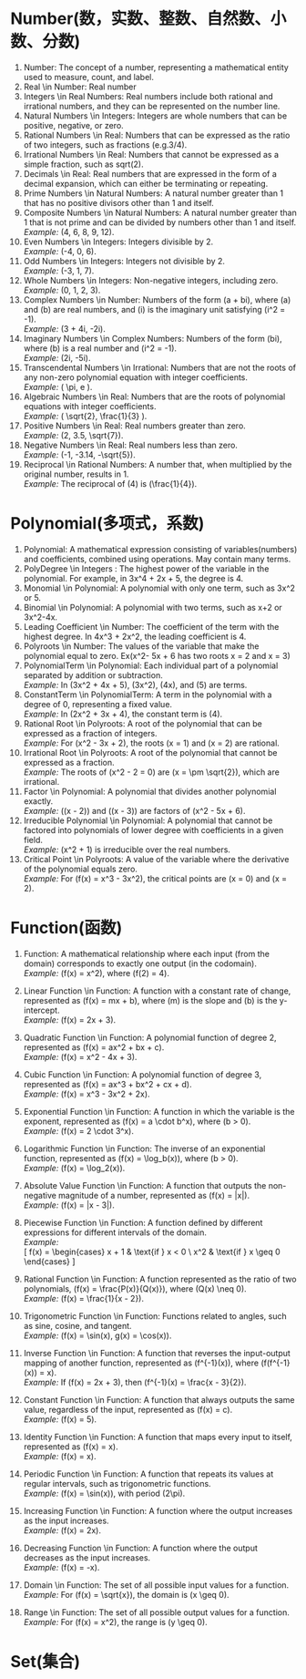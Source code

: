 # Number(数，实数、整数、自然数、小数、分数)

1. Number: The concept of a number, representing a mathematical entity used to measure, count, and label.
2. Real \\in Number: Real number
3. Integers \\in Real Numbers: Real numbers include both rational and irrational numbers, and they can be represented on the number line.
4. Natural Numbers \\in Integers: Integers are whole numbers that can be positive, negative, or zero.
5. Rational Numbers \\in Real: Numbers that can be expressed as the ratio of two integers, such as fractions (e.g.3/4).
6. Irrational Numbers \\in Real: Numbers that cannot be expressed as a simple fraction, such as sqrt(2).
7. Decimals \\in Real: Real numbers that are expressed in the form of a decimal expansion, which can either be terminating or repeating.
8. Prime Numbers \\in Natural Numbers: A natural number greater than 1 that has no positive divisors other than 1 and itself. 
9. Composite Numbers \\in Natural Numbers: A natural number greater than 1 that is not prime and can be divided by numbers other than 1 and itself.  *Example:* \(4, 6, 8, 9, 12\).
10. Even Numbers \\in Integers: Integers divisible by 2.  
    *Example:* \(-4, 0, 6\).
11. Odd Numbers \\in Integers: Integers not divisible by 2.  
    *Example:* \(-3, 1, 7\).
12. Whole Numbers \\in Integers: Non-negative integers, including zero.  
    *Example:* \(0, 1, 2, 3\).
13. Complex Numbers \\in Number: Numbers of the form \(a + bi\), where \(a\) and \(b\) are real numbers, and \(i\) is the imaginary unit satisfying \(i^2 = -1\).  
    *Example:* \(3 + 4i, -2i\).
14. Imaginary Numbers \\in Complex Numbers: Numbers of the form \(bi\), where \(b\) is a real number and \(i^2 = -1\).  
    *Example:* \(2i, -5i\).
15. Transcendental Numbers \\in Irrational: Numbers that are not the roots of any non-zero polynomial equation with integer coefficients.  
    *Example:* \( \pi, e \).
16. Algebraic Numbers \\in Real: Numbers that are the roots of polynomial equations with integer coefficients.  
    *Example:* \( \sqrt{2}, \frac{1}{3} \).
17. Positive Numbers \\in Real: Real numbers greater than zero.  
    *Example:* \(2, 3.5, \sqrt{7}\).
18. Negative Numbers \\in Real: Real numbers less than zero.  
    *Example:* \(-1, -3.14, -\sqrt{5}\).
19. Reciprocal \\in Rational Numbers: A number that, when multiplied by the original number, results in 1.  
    *Example:* The reciprocal of \(4\) is \(\frac{1}{4}\).



# Polynomial(多项式，系数)

1. Polynomial: A mathematical expression consisting of variables(numbers) and coefficients, combined using operations. May contain many terms.
2. PolyDegree \\in Integers : The highest power of the variable in the polynomial. For example, in 3x^4 + 2x + 5, the degree is 4.
3. Monomial \\in Polynomial: A polynomial with only one term, such as 3x^2 or 5.
4. Binomial \\in Polynomial: A polynomial with two terms, such as x+2 or 3x^2-4x.
5. Leading Coefficient \\in Number: The coefficient of the term with the highest degree. In 4x^3 + 2x^2, the leading coefficient is 4.
6. Polyroots \\in Number: The values of the variable that make the polynomial equal to zero. Ex(x^2- 5x + 6 has two roots x = 2 and x = 3)
7. PolynomialTerm \\in Polynomial: Each individual part of a polynomial separated by addition or subtraction.  
   *Example:* In \(3x^2 + 4x + 5\), \(3x^2\), \(4x\), and \(5\) are terms.
8. ConstantTerm \\in PolynomialTerm: A term in the polynomial with a degree of 0, representing a fixed value.  
   *Example:* In \(2x^2 + 3x + 4\), the constant term is \(4\).
9. Rational Root \\in Polyroots: A root of the polynomial that can be expressed as a fraction of integers.  
   *Example:* For \(x^2 - 3x + 2\), the roots \(x = 1\) and \(x = 2\) are rational.
10. Irrational Root \\in Polyroots: A root of the polynomial that cannot be expressed as a fraction.  
   *Example:* The roots of \(x^2 - 2 = 0\) are \(x = \pm \sqrt{2}\), which are irrational.
11. Factor \\in Polynomial: A polynomial that divides another polynomial exactly.  
   *Example:* \((x - 2)\) and \((x - 3)\) are factors of \(x^2 - 5x + 6\).
12. Irreducible Polynomial \\in Polynomial: A polynomial that cannot be factored into polynomials of lower degree with coefficients in a given field.  
   *Example:* \(x^2 + 1\) is irreducible over the real numbers.
13. Critical Point \\in Polyroots: A value of the variable where the derivative of the polynomial equals zero.  
   *Example:* For \(f(x) = x^3 - 3x^2\), the critical points are \(x = 0\) and \(x = 2\).


# Function(函数)

1. Function: A mathematical relationship where each input (from the domain) corresponds to exactly one output (in the codomain).  
   *Example:* \(f(x) = x^2\), where \(f(2) = 4\).

2. Linear Function \\in Function: A function with a constant rate of change, represented as \(f(x) = mx + b\), where \(m\) is the slope and \(b\) is the y-intercept.  
   *Example:* \(f(x) = 2x + 3\).

3. Quadratic Function \\in Function: A polynomial function of degree 2, represented as \(f(x) = ax^2 + bx + c\).  
   *Example:* \(f(x) = x^2 - 4x + 3\).

4. Cubic Function \\in Function: A polynomial function of degree 3, represented as \(f(x) = ax^3 + bx^2 + cx + d\).  
   *Example:* \(f(x) = x^3 - 3x^2 + 2x\).

5. Exponential Function \\in Function: A function in which the variable is the exponent, represented as \(f(x) = a \cdot b^x\), where \(b > 0\).  
   *Example:* \(f(x) = 2 \cdot 3^x\).

6. Logarithmic Function \\in Function: The inverse of an exponential function, represented as \(f(x) = \log_b(x)\), where \(b > 0\).  
   *Example:* \(f(x) = \log_2(x)\).

7. Absolute Value Function \\in Function: A function that outputs the non-negative magnitude of a number, represented as \(f(x) = |x|\).  
   *Example:* \(f(x) = |x - 3|\).

8. Piecewise Function \\in Function: A function defined by different expressions for different intervals of the domain.  
   *Example:*  
   \[
   f(x) = 
   \begin{cases} 
   x + 1 & \text{if } x < 0 \\
   x^2 & \text{if } x \geq 0 
   \end{cases}
   \]

9. Rational Function \\in Function: A function represented as the ratio of two polynomials, \(f(x) = \frac{P(x)}{Q(x)}\), where \(Q(x) \neq 0\).  
   *Example:* \(f(x) = \frac{1}{x - 2}\).

10. Trigonometric Function \\in Function: Functions related to angles, such as sine, cosine, and tangent.  
    *Example:* \(f(x) = \sin(x), g(x) = \cos(x)\).

11. Inverse Function \\in Function: A function that reverses the input-output mapping of another function, represented as \(f^{-1}(x)\), where \(f(f^{-1}(x)) = x\).  
    *Example:* If \(f(x) = 2x + 3\), then \(f^{-1}(x) = \frac{x - 3}{2}\).

12. Constant Function \\in Function: A function that always outputs the same value, regardless of the input, represented as \(f(x) = c\).  
    *Example:* \(f(x) = 5\).

13. Identity Function \\in Function: A function that maps every input to itself, represented as \(f(x) = x\).  
    *Example:* \(f(x) = x\).

14. Periodic Function \\in Function: A function that repeats its values at regular intervals, such as trigonometric functions.  
    *Example:* \(f(x) = \sin(x)\), with period \(2\pi\).

15. Increasing Function \\in Function: A function where the output increases as the input increases.  
    *Example:* \(f(x) = 2x\).

16. Decreasing Function \\in Function: A function where the output decreases as the input increases.  
    *Example:* \(f(x) = -x\).

17. Domain \\in Function: The set of all possible input values for a function.  
    *Example:* For \(f(x) = \sqrt{x}\), the domain is \(x \geq 0\).

18. Range \\in Function: The set of all possible output values for a function.  
    *Example:* For \(f(x) = x^2\), the range is \(y \geq 0\).



# Set(集合)

